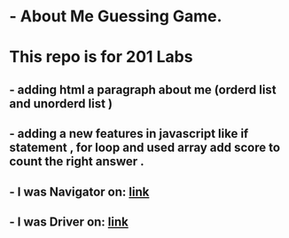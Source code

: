 # - About Me Guessing Game. 
# This repo is for 201 Labs

## - adding html a paragraph about me (orderd list  and unorderd list )

## - adding a new features in javascript like if statement , for loop and used array add score  to count the right answer .
## - I was Navigator on: [link](https://github.com/emansawalha/AboutMe)
## - I was Driver on: [link](https://github.com/emansawalha/201---labs-)

